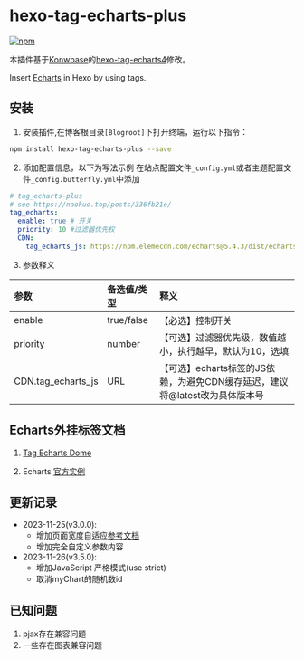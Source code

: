 # hexo-tag-echarts-plus

[![npm](https://unpkg.com/hexo-tag-echarts-plus@3.5.0/lib/assets/hexo-tag-echarts-plus.svg)]() 

本插件基于[Konwbase](https://github.com/knowiki)的[hexo-tag-echarts4](https://github.com/knowiki/hexo-tag-echarts4)修改。

Insert [Echarts](https://echarts.apache.org/handbook/zh/get-started/) in Hexo by using tags.

## 安装

1. 安装插件,在博客根目录`[Blogroot]`下打开终端，运行以下指令：

```bash
npm install hexo-tag-echarts-plus --save
```

2. 添加配置信息，以下为写法示例
  在站点配置文件`_config.yml`或者主题配置文件`_config.butterfly.yml`中添加

```yaml
# tag_echarts-plus
# see https://naokuo.top/posts/336fb21e/
tag_echarts:
  enable: true # 开关
  priority: 10 #过滤器优先权
  CDN:
    tag_echarts_js: https://npm.elemecdn.com/echarts@5.4.3/dist/echarts.min.js
```

3. 参数释义

  |参数|备选值/类型|释义|
  |:--|:--|:--|
  |enable|true/false|【必选】控制开关|
  |priority|number|【可选】过滤器优先级，数值越小，执行越早，默认为10，选填|
  |CDN.tag_echarts_js|URL|【可选】echarts标签的JS依赖，为避免CDN缓存延迟，建议将@latest改为具体版本号|

## Echarts外挂标签文档
1. [Tag Echarts Dome](https://naokuo.top/posts/336fb21e/)

2. Echarts [官方实例](https://echarts.apache.org/handbook/zh/get-started/)

## 更新记录
- 2023-11-25(v3.0.0):
  - 增加页面宽度自适应[参考文档](https://juejin.cn/post/6976483868689825805)
  - 增加完全自定义参数内容
- 2023-11-26(v3.5.0):
  - 增加JavaScript 严格模式(use strict)
  - 取消myChart的随机数id

## 已知问题
1. pjax存在兼容问题
2. 一些存在图表兼容问题